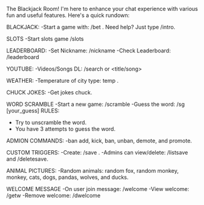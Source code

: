 The Blackjack Room! 
 I'm here to enhance your chat experience with various fun and useful features. Here's a quick rundown:

BLACKJACK: 
 -Start a game with: 
 /bet <amount>. 
 Need help? Just type /intro.

SLOTS
  -Start slots game
  /slots
  



LEADERBOARD: 
 -Set Nickname:
 /nickname <name>
 -Check Leaderboard:
 /leaderboard   

YOUTUBE: 
 -Videos/Songs DL:
 /search <url> or <title/song>

WEATHER:
 -Temperature of city type:
 temp <city>.

CHUCK JOKES: 
 -Get jokes
 chuck.

WORD SCRAMBLE
 -Start a new game:
 /scramble
 -Guess the word:
 /sg [your_guess]
 RULES:
  - Try to unscramble the word.
  - You have 3 attempts to guess the word.

ADMION COMMANDS:
 -ban <username>
 add, kick, ban, unban, demote, and promote.

CUSTOM TRIGGERS:
  -Create: 
  /save <word> <response>. 
  -Admins can view/delete:
  /listsave and /deletesave.

ANIMAL PICTURES:
 -Random animals:
 random fox, random monkey, monkey, cats, dogs, pandas, wolves, and ducks.

WELCOME MESSAGE
 -On user join message:
 /welcome <words>
 -View welcome:
 /getw
 -Remove welcome:
 /dwelcome  


